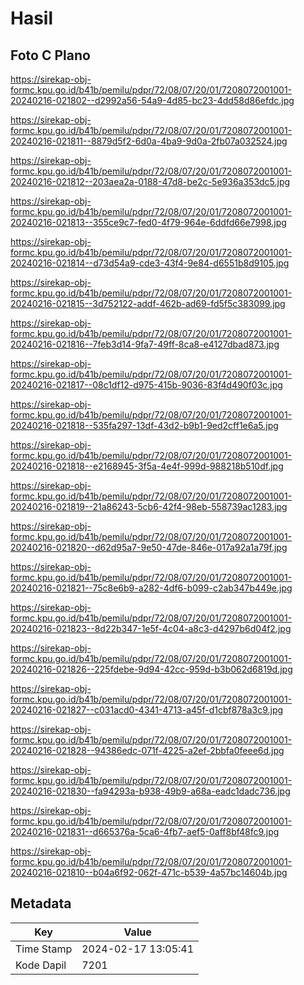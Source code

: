 # Hasil

## Foto C Plano

https://sirekap-obj-formc.kpu.go.id/b41b/pemilu/pdpr/72/08/07/20/01/7208072001001-20240216-021802--d2992a56-54a9-4d85-bc23-4dd58d86efdc.jpg

https://sirekap-obj-formc.kpu.go.id/b41b/pemilu/pdpr/72/08/07/20/01/7208072001001-20240216-021811--8879d5f2-6d0a-4ba9-9d0a-2fb07a032524.jpg

https://sirekap-obj-formc.kpu.go.id/b41b/pemilu/pdpr/72/08/07/20/01/7208072001001-20240216-021812--203aea2a-0188-47d8-be2c-5e936a353dc5.jpg

https://sirekap-obj-formc.kpu.go.id/b41b/pemilu/pdpr/72/08/07/20/01/7208072001001-20240216-021813--355ce9c7-fed0-4f79-964e-6ddfd66e7998.jpg

https://sirekap-obj-formc.kpu.go.id/b41b/pemilu/pdpr/72/08/07/20/01/7208072001001-20240216-021814--d73d54a9-cde3-43f4-9e84-d6551b8d9105.jpg

https://sirekap-obj-formc.kpu.go.id/b41b/pemilu/pdpr/72/08/07/20/01/7208072001001-20240216-021815--3d752122-addf-462b-ad69-fd5f5c383099.jpg

https://sirekap-obj-formc.kpu.go.id/b41b/pemilu/pdpr/72/08/07/20/01/7208072001001-20240216-021816--7feb3d14-9fa7-49ff-8ca8-e4127dbad873.jpg

https://sirekap-obj-formc.kpu.go.id/b41b/pemilu/pdpr/72/08/07/20/01/7208072001001-20240216-021817--08c1df12-d975-415b-9036-83f4d490f03c.jpg

https://sirekap-obj-formc.kpu.go.id/b41b/pemilu/pdpr/72/08/07/20/01/7208072001001-20240216-021818--535fa297-13df-43d2-b9b1-9ed2cff1e6a5.jpg

https://sirekap-obj-formc.kpu.go.id/b41b/pemilu/pdpr/72/08/07/20/01/7208072001001-20240216-021818--e2168945-3f5a-4e4f-999d-988218b510df.jpg

https://sirekap-obj-formc.kpu.go.id/b41b/pemilu/pdpr/72/08/07/20/01/7208072001001-20240216-021819--21a86243-5cb6-42f4-98eb-558739ac1283.jpg

https://sirekap-obj-formc.kpu.go.id/b41b/pemilu/pdpr/72/08/07/20/01/7208072001001-20240216-021820--d62d95a7-9e50-47de-846e-017a92a1a79f.jpg

https://sirekap-obj-formc.kpu.go.id/b41b/pemilu/pdpr/72/08/07/20/01/7208072001001-20240216-021821--75c8e6b9-a282-4df6-b099-c2ab347b449e.jpg

https://sirekap-obj-formc.kpu.go.id/b41b/pemilu/pdpr/72/08/07/20/01/7208072001001-20240216-021823--8d22b347-1e5f-4c04-a8c3-d4297b6d04f2.jpg

https://sirekap-obj-formc.kpu.go.id/b41b/pemilu/pdpr/72/08/07/20/01/7208072001001-20240216-021826--225fdebe-9d94-42cc-959d-b3b062d6819d.jpg

https://sirekap-obj-formc.kpu.go.id/b41b/pemilu/pdpr/72/08/07/20/01/7208072001001-20240216-021827--c031acd0-4341-4713-a45f-d1cbf878a3c9.jpg

https://sirekap-obj-formc.kpu.go.id/b41b/pemilu/pdpr/72/08/07/20/01/7208072001001-20240216-021828--94386edc-071f-4225-a2ef-2bbfa0feee6d.jpg

https://sirekap-obj-formc.kpu.go.id/b41b/pemilu/pdpr/72/08/07/20/01/7208072001001-20240216-021830--fa94293a-b938-49b9-a68a-eadc1dadc736.jpg

https://sirekap-obj-formc.kpu.go.id/b41b/pemilu/pdpr/72/08/07/20/01/7208072001001-20240216-021831--d665376a-5ca6-4fb7-aef5-0aff8bf48fc9.jpg

https://sirekap-obj-formc.kpu.go.id/b41b/pemilu/pdpr/72/08/07/20/01/7208072001001-20240216-021810--b04a6f92-062f-471c-b539-4a57bc14604b.jpg


## Metadata

| Key        | Value               |
| ---------- | ------------------- |
| Time Stamp | 2024-02-17 13:05:41 |
| Kode Dapil | 7201                |




